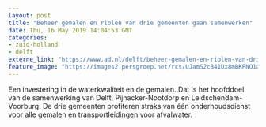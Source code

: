 ```yaml
---
layout: post
title: "Beheer gemalen en riolen van drie gemeenten gaan samenwerken"
date: Thu, 16 May 2019 14:04:53 GMT
categories: 
- zuid-holland 
- delft 
externe_link: "https://www.ad.nl/delft/beheer-gemalen-en-riolen-van-drie-gemeenten-gaan-samenwerken~ad11c04a/"
feature_image: "https://images2.persgroep.net/rcs/UJamS2cB41Ux8mBKPNQ1aeKdOlI/diocontent/108258819/_fitwidth/400/?appId=21791a8992982cd8da851550a453bd7f&quality=0.7"
---
```


Een investering in de waterkwaliteit en de gemalen. Dat is het hoofddoel van de samenwerking van Delft, Pijnacker-Nootdorp en Leidschendam-Voorburg. De drie gemeenten profiteren straks van één onderhoudsdienst voor alle gemalen en transportleidingen voor afvalwater.
